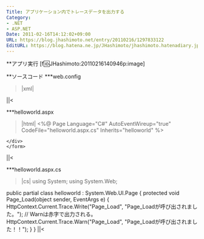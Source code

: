 ```yaml
---
Title: アプリケーション内でトレースデータを出力する
Category:
- .NET
- ASP.NET
Date: 2011-02-16T14:12:02+09:00
URL: https://blog.jhashimoto.net/entry/20110216/1297833122
EditURL: https://blog.hatena.ne.jp/JHashimoto/jhashimoto.hatenadiary.jp/atom/entry/12921228815717258133
---
```


**アプリ実行
[f:id:JHashimoto:20110216140946p:image]

**ソースコード
***web.config
>|xml|
<?xml version="1.0"?>
<configuration>
	<system.web>
		<compilation debug="true" targetFramework="4.0"/>
        <trace
            enabled="true"
            requestLimit="100"
            mostRecent="true"
            pageOutput="true"
            writeToDiagnosticsTrace="true"
            localOnly="true"/>
	</system.web>
</configuration>
||<

***helloworld.aspx
>|html|
<%@ Page Language="C#" AutoEventWireup="true" CodeFile="helloworld.aspx.cs" Inherits="helloworld" %>

<!DOCTYPE html PUBLIC "-//W3C//DTD XHTML 1.0 Transitional//EN" "http://www.w3.org/TR/xhtml1/DTD/xhtml1-transitional.dtd">

<html xmlns="http://www.w3.org/1999/xhtml">
<head runat="server">
    <title></title>
</head>
<body>
    <form id="form1" runat="server">
    <div>
    
    </div>
    </form>
</body>
</html>
||<

***helloworld.aspx.cs
>|cs|
using System;
using System.Web;

public partial class helloworld : System.Web.UI.Page {
    protected void Page_Load(object sender, EventArgs e) {
        HttpContext.Current.Trace.Write("Page_Load", "Page_Loadが呼び出されました。");
        // Warnは赤字で出力される。
        HttpContext.Current.Trace.Warn("Page_Load", "Page_Loadが呼び出されました！！");
    }
}
||<
